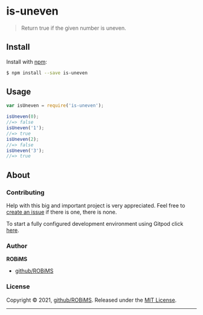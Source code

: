 # is-uneven

> Return true if the given number is uneven.

## Install

Install with [npm](https://www.npmjs.com/):

```sh
$ npm install --save is-uneven
```

## Usage

```js
var isUneven = require('is-uneven');

isUneven(0);
//=> false
isUneven('1');
//=> true
isUneven(2);
//=> false
isUneven('3');
//=> true
```

## About

### Contributing

Help with this big and important project is very appreciated. Feel free to [create an issue](../../issues/new) if there is one, there is none.

To start a fully configured development environment using Gitpod click [here](https://gitpod.io/#https://github.com/ROBiMS/is-uneven).

### Author

**ROBiMS**

* [github/ROBiMS](https://github.com/ROBiMS)

### License

Copyright © 2021, [github/ROBiMS](https://github.com/ROBiMS).
Released under the [MIT License](LICENSE).

***
